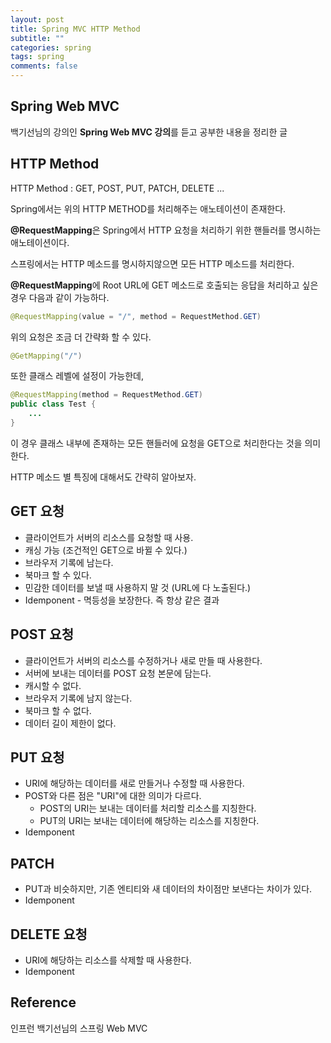 ```yaml
---
layout: post
title: Spring MVC HTTP Method
subtitle: ""
categories: spring
tags: spring
comments: false
---
```


## Spring Web MVC

백기선님의 강의인 **Spring Web MVC 강의**를 듣고 공부한 내용을 정리한 글

## HTTP Method

HTTP Method : GET, POST, PUT, PATCH, DELETE ...

Spring에서는 위의 HTTP METHOD를 처리해주는 애노테이션이 존재한다.

**@RequestMapping**은 Spring에서 HTTP 요청을 처리하기 위한 핸들러를 명시하는 애노테이션이다.

스프링에서는 HTTP 메소드를 명시하지않으면 모든 HTTP 메소드를 처리한다.

**@RequestMapping**에 Root URL에 GET 메소드로 호출되는 응답을 처리하고 싶은 경우 다음과 같이 가능하다.

```java
@RequestMapping(value = "/", method = RequestMethod.GET)
```

위의 요청은 조금 더 간략화 할 수 있다.

```java
@GetMapping("/")
```

또한 클래스 레벨에 설정이 가능한데,

```java
@RequestMapping(method = RequestMethod.GET)
public class Test {
    ...
}
```

이 경우 클래스 내부에 존재하는 모든 핸들러에 요청을 GET으로 처리한다는 것을 의미한다.

HTTP 메소드 별 특징에 대해서도 간략히 알아보자.

## GET 요청

- 클라이언트가 서버의 리소스를 요청할 때 사용.
- 캐싱 가능 (조건적인 GET으로 바뀔 수 있다.)
- 브라우저 기록에 남는다.
- 북마크 할 수 있다.
- 민감한 데이터를 보낼 때 사용하지 말 것 (URL에 다 노출된다.)
- Idemponent - 멱등성을 보장한다. 즉 항상 같은 결과

## POST 요청

- 클라이언트가 서버의 리소스를 수정하거나 새로 만들 때 사용한다.
- 서버에 보내는 데이터를 POST 요청 본문에 담는다.
- 캐시할 수 없다.
- 브라우저 기록에 남지 않는다.
- 북마크 할 수 없다.
- 데이터 길이 제한이 없다.

## PUT 요청

- URI에 해당하는 데이터를 새로 만들거나 수정할 때 사용한다.
- POST와 다른 점은 "URI"에 대한 의미가 다르다.
  - POST의 URI는 보내는 데이터를 처리할 리소스를 지칭한다.
  - PUT의 URI는 보내는 데이터에 해당하는 리소스를 지칭한다.
- Idemponent

## PATCH

- PUT과 비슷하지만, 기존 엔티티와 새 데이터의 차이점만 보낸다는 차이가 있다.
- Idemponent

## DELETE 요청

- URI에 해당하는 리소스를 삭제할 때 사용한다.
- Idemponent

## Reference

인프런 백기선님의 스프링 Web MVC
